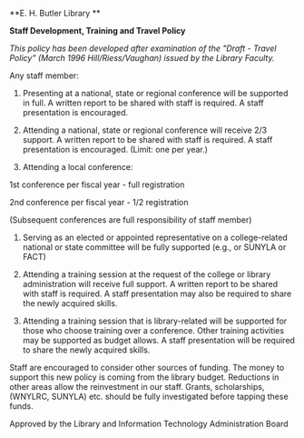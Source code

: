 **E. H. Butler Library **

**Staff Development, Training and Travel Policy**

*This policy has been developed after examination of the "Draft - Travel Policy” (March 1996 Hill/Riess/Vaughan) issued by the Library Faculty.*

Any staff member:

1.  Presenting at a national, state or regional conference will be supported in full. A written report to be shared with staff is required. A staff presentation is encouraged.

2.  Attending a national, state or regional conference will receive 2/3 support. A written report to be shared with staff is required. A staff presentation is encouraged. (Limit: one per year.)

3.  Attending a local conference:

1st conference per fiscal year - full registration

2nd conference per fiscal year - 1/2 registration

(Subsequent conferences are full responsibility of staff member)

1.  Serving as an elected or appointed representative on a college-related national or state committee will be fully supported (e.g., or SUNYLA or FACT)

2.  Attending a training session at the request of the college or library administration will receive full support. A written report to be shared with staff is required. A staff presentation may also be required to share the newly acquired skills.

3.  Attending a training session that is library-related will be supported for those who choose training over a conference. Other training activities may be supported as budget allows. A staff presentation will be required to share the newly acquired skills.

Staff are encouraged to consider other sources of funding. The money to support this new policy is coming from the library budget. Reductions in other areas allow the reinvestment in our staff. Grants, scholarships, (WNYLRC, SUNYLA) etc. should be fully investigated before tapping these funds.

Approved by the Library and Information Technology Administration Board
